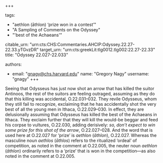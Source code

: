 +++

tags:
- "aethlon (āthlon) ‘prize won in a contest’"
- "A Sampling of Comments on the Odyssey"
- "&#39;best of the Achaeans&#39;"

citable_urn: "urn:cts:CHS:Commentaries.AHCIP:Odyssey.22.27-22.33.yTGvzDR"
target_urn: "urn:cts:greekLit:tlg0012.tlg002:22.27-22.33"
title: "Odyssey 22.027-22.033"

authors:
- email: "gnagy@chs.harvard.edu"
  name: "Gregory Nagy"
  username: "gnagy"
+++

<p>Seeing that Odysseus has just now shot an arrow that has killed the suitor Antinoos, the rest of the suitors are feeling outraged, assuming as they do that this killing was accidental, O.22.031–032. They revile Odysseus, whom they still fail to recognize, exclaiming that he has accidentally shot the very best of all the young men in Ithaca, O.22.029–030. In effect, they are delusionally assuming that Odysseus has killed the best of the Achaeans in Ithaca. They exclaim further that they will kill the would-be beggar and feed his corpse to vultures, O.22.030, adding derisively: <em>so, don’t expect to win some prize for this shot of the arrow</em>, O.22.027–028. And the word that is used here at O.22.027 for ‘prize’ is <em>aethlon</em> (<em>āthlon</em>), O.22.027. Whereas the masculine noun <em>aethlos</em> (<em>āthlos</em>) refers to the ritualized ‘ordeal’ of competition, as noted in the comment at O.22.005, the neuter noun <em>aethlon</em> (<em>āthlon</em>) ordinarily refers to a ‘prize’ that is won in the competition—as also noted in the comment at O.22.005.  </p>
